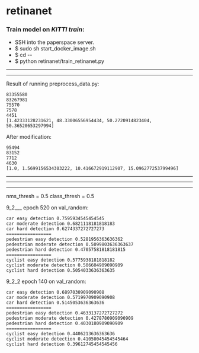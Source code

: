 # retinanet

### Train model on *KITTI train*:

- SSH into the paperspace server.
- $ sudo sh start_docker_image.sh
- $ cd --
- $ python retinanet/train_retinanet.py


****
****

Result of running preprocess_data.py:
```
83355580
83267981
75570
7578
4451
[1.42333128231621, 48.33006556954434, 50.2720914823404, 50.36520653297994]
```

After modification:
```
95494
83152
7712
4630
[1.0, 1.5699156534303222, 10.416672919112907, 15.096277253799496]
```
****
****
****

nms_thresh = 0.5
class_thresh = 0.5

9_2___ epoch 520 on val_random:
```
car easy detection 0.7595934545454545
car moderate detection 0.6821118181818183
car hard detection 0.6274337272727273
=================
pedestrian easy detection 0.5281956363636362
pedestrian moderate detection 0.5099803636363637
pedestrian hard detection 0.47057581818181815
=================
cyclist easy detection 0.5775938181818182
cyclist moderate detection 0.506604909090909
cyclist hard detection 0.5054033636363635
```

9_2_2 epoch 140 on val_random:
```
car easy detection 0.6897030909090908
car moderate detection 0.5719970909090908
car hard detection 0.5145053636363636
=================
pedestrian easy detection 0.4633137272727272
pedestrian moderate detection 0.4278780909090909
pedestrian hard detection 0.4030180909090909
=================
cyclist easy detection 0.4406213636363636
cyclist moderate detection 0.41050045454545464
cyclist hard detection 0.39612745454545456
```
